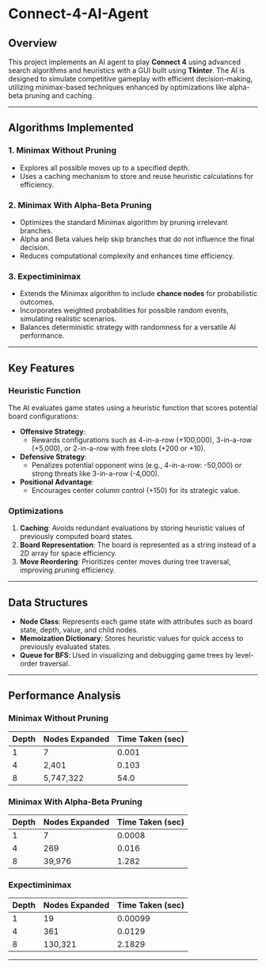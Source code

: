 # Connect-4-AI-Agent

## Overview
This project implements an AI agent to play **Connect 4** using advanced search algorithms and heuristics with a GUI built using **Tkinter**. The AI is designed to simulate competitive gameplay with efficient decision-making, utilizing minimax-based techniques enhanced by optimizations like alpha-beta pruning and caching.

---

## Algorithms Implemented

### 1. Minimax Without Pruning
- Explores all possible moves up to a specified depth.  
- Uses a caching mechanism to store and reuse heuristic calculations for efficiency.  

### 2. Minimax With Alpha-Beta Pruning
- Optimizes the standard Minimax algorithm by pruning irrelevant branches.  
- Alpha and Beta values help skip branches that do not influence the final decision.  
- Reduces computational complexity and enhances time efficiency.  

### 3. Expectiminimax
- Extends the Minimax algorithm to include **chance nodes** for probabilistic outcomes.  
- Incorporates weighted probabilities for possible random events, simulating realistic scenarios.  
- Balances deterministic strategy with randomness for a versatile AI performance.  

---

## Key Features

### Heuristic Function
The AI evaluates game states using a heuristic function that scores potential board configurations:  
- **Offensive Strategy**:
  - Rewards configurations such as 4-in-a-row (+100,000), 3-in-a-row (+5,000), or 2-in-a-row with free slots (+200 or +10).  
- **Defensive Strategy**:
  - Penalizes potential opponent wins (e.g., 4-in-a-row: -50,000) or strong threats like 3-in-a-row (-4,000).  
- **Positional Advantage**:
  - Encourages center column control (+150) for its strategic value.  

### Optimizations
1. **Caching**: Avoids redundant evaluations by storing heuristic values of previously computed board states.  
2. **Board Representation**: The board is represented as a string instead of a 2D array for space efficiency.  
3. **Move Reordering**: Prioritizes center moves during tree traversal, improving pruning efficiency.

---

## Data Structures
- **Node Class**: Represents each game state with attributes such as board state, depth, value, and child nodes.  
- **Memoization Dictionary**: Stores heuristic values for quick access to previously evaluated states.  
- **Queue for BFS**: Used in visualizing and debugging game trees by level-order traversal.  

---

## Performance Analysis 

### Minimax Without Pruning
| Depth | Nodes Expanded | Time Taken (sec) |
|-------|----------------|------------------|
| 1     | 7              | 0.001            |
| 4     | 2,401          | 0.103            |
| 8     | 5,747,322      | 54.0             |

### Minimax With Alpha-Beta Pruning
| Depth | Nodes Expanded | Time Taken (sec) |
|-------|----------------|------------------|
| 1     | 7              | 0.0008           |
| 4     | 269            | 0.016            |
| 8     | 39,976         | 1.282            |

### Expectiminimax
| Depth | Nodes Expanded | Time Taken (sec) |
|-------|----------------|------------------|
| 1     | 19             | 0.00099          |
| 4     | 361            | 0.0129           |
| 8     | 130,321        | 2.1829           |

---
